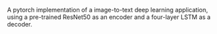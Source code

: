 A pytorch implementation of a image-to-text deep learning application, using a pre-trained ResNet50 as an encoder and a four-layer LSTM as a decoder.
